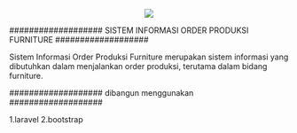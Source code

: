 <p align="center"><img src="https://laravel.com/assets/img/components/logo-laravel.svg"></p>

###################
SISTEM INFORMASI ORDER PRODUKSI FURNITURE
###################

Sistem Informasi Order Produksi Furniture merupakan sistem informasi yang dibutuhkan dalam menjalankan order produksi, terutama dalam bidang furniture.

###################
dibangun menggunakan
###################

1.laravel
2.bootstrap